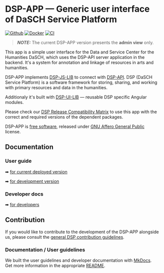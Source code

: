 # DSP-APP &mdash; Generic user interface of DaSCH Service Platform

[![Github](https://img.shields.io/github/v/tag/dasch-swiss/dsp-app?include_prereleases&label=Github%20tag)](https://github.com/dasch-swiss/dsp-app)
[![Docker](https://img.shields.io/docker/v/daschswiss/dsp-app?label=Docker%20image)](https://hub.docker.com/r/daschswiss/dsp-app)
[![CI](https://github.com/dasch-swiss/dsp-app/workflows/CI/badge.svg)](https://github.com/dasch-swiss/dsp-app/actions?query=workflow%3ACI)

> **_NOTE:_**  The current DSP-APP version presents the **admin view** only.

This app is a simple user interface for the Data and Service Center for the Humanities DaSCH, which uses the DSP-API server application in the backend. It's a system for annotation and linkage of resources in arts and humanities.

DSP-APP implements [DSP-JS-LIB](https://www.npmjs.com/package/@dasch-swiss/dsp-js) to connect with [DSP-API](https://docs.dasch.swiss/developers/knora/api-reference/). DSP (DaSCH Service Platform) is a software framework for storing, sharing, and working with primary resources and data in the humanities.

Additionaly it's built with [DSP-UI-LIB](https://www.npmjs.com/package/@dasch-swiss/dsp-ui) &mdash; reusable DSP specific Angular modules.

Please check our [DSP Release Compatibility Matrix](https://docs.google.com/spreadsheets/d/e/2PACX-1vQe-0nFKqYHwHT3cNI2M_ZCycKOgDZBxtaabxEQDDkNKJf6funMVrJBJPgMFEJdiBdCesahUhURN6MS/pubhtml) to use this app with the correct and required versions of the dependent packages.

DSP-APP is [free software](http://www.gnu.org/philosophy/free-sw.en.html), released under [GNU Affero General Public](http://www.gnu.org/licenses/agpl-3.0.en.html) license.

## Documentation

### User guide

➡ [for current deployed version](https://docs.dasch.swiss/user-guide/)

➡ [for development version](https://dasch-swiss.github.io/dsp-app/how-to-use)

### Developer docs

➡ [for developers](https://dasch-swiss.github.io/dsp-app/how-to-contribute)

## Contribution

If you would like to contribute to the development of the DSP-APP alongside us, please consult the  [general DSP contribution guidelines](https://docs.dasch.swiss/developers/dsp/contribution/).

### Documentation / User guidelines

We built the user guidelines and developer documentation with [MkDocs](https://www.mkdocs.org/). Get more information in the appropriate [README](https://github.com/dasch-swiss/dsp-app/blob/main/docs/README.md).
